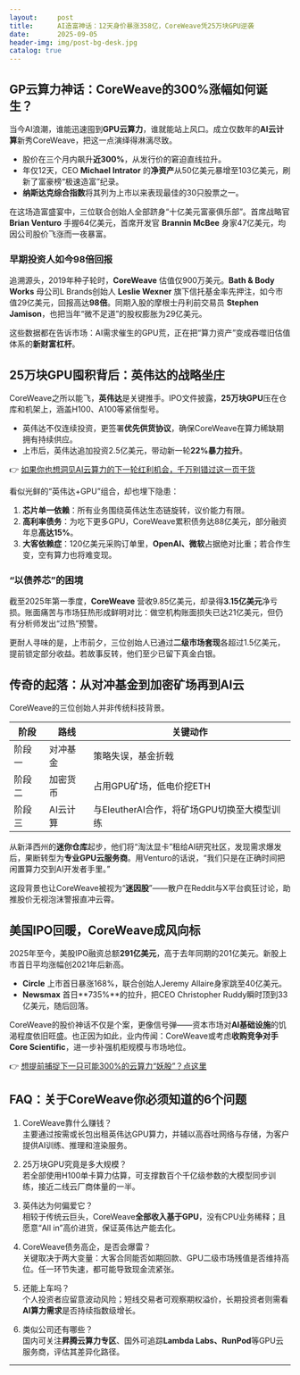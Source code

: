 ```yaml
---
layout:     post
title:      AI造富神话：12天身价暴涨358亿，CoreWeave凭25万块GPU逆袭
date:       2025-09-05
header-img: img/post-bg-desk.jpg
catalog: true
---
```


## GP云算力神话：CoreWeave的300%涨幅如何诞生？

当今AI浪潮，谁能迅速囤到**GPU云算力**，谁就能站上风口。成立仅数年的**AI云计算**新秀CoreWeave，把这一点演绎得淋漓尽致。  
- 股价在三个月内飙升**近300%**，从发行价的窘迫直线拉升。  
- 年仅12天，CEO **Michael Intrator** 的**净资产**从50亿美元暴增至103亿美元，刷新了富豪榜“极速造富”纪录。  
- **纳斯达克综合指数**将其列为上市以来表现最佳的30只股票之一。  

在这场造富盛宴中，三位联合创始人全部跻身“十亿美元富豪俱乐部”。首席战略官 **Brian Venturo** 手握64亿美元，首席开发官 **Brannin McBee** 身家47亿美元，均因公司股价飞涨而一夜暴富。

### 早期投资人如今98倍回报

追溯源头，2019年种子轮时，**CoreWeave** 估值仅900万美元。**Bath & Body Works** 母公司L Brands创始人 **Leslie Wexner** 旗下信托基金率先押注，如今市值29亿美元，回报高达**98倍**。同期入股的摩根士丹利前交易员 **Stephen Jamison**，也把当年“微不足道”的股权膨胀为29亿美元。

这些数据都在告诉市场：AI需求催生的GPU荒，正在把“算力资产”变成吞噬旧估值体系的**新财富杠杆**。

## 25万块GPU囤积背后：英伟达的战略坐庄

CoreWeave之所以能飞，**英伟达**是关键推手。IPO文件披露，**25万块GPU**压在仓库和机架上，涵盖H100、A100等紧俏型号。  
- 英伟达不仅连续投资，更签署**优先供货协议**，确保CoreWeave在算力稀缺期拥有持续供应。  
- 上市后，英伟达追加投资2.5亿美元，带动新一轮**22%暴力拉升**。  

👉 [如果你也想洞见AI云算力的下一轮红利机会，千万别错过这一页干货](https://okxdog.com/)  

看似光鲜的“英伟达+GPU”组合，却也埋下隐患：

1. **芯片单一依赖**：所有业务围绕英伟达生态链旋转，议价能力有限。  
2. **高利率债务**：为吃下更多GPU，CoreWeave累积债务达88亿美元，部分融资年息**高达15%**。  
3. **大客依赖症**：120亿美元采购订单里，**OpenAI、微软**占据绝对比重；若合作生变，空有算力也将难变现。  

### “以债养芯”的困境

截至2025年第一季度，**CoreWeave** 营收9.85亿美元，却录得**3.15亿美元**净亏损。账面痛苦与市场狂热形成鲜明对比：做空机构账面损失已达21亿美元，但仍有分析师发出“过热”预警。

更耐人寻味的是，上市前夕，三位创始人已通过**二级市场套现**各超过1.5亿美元，提前锁定部分收益。若故事反转，他们至少已留下真金白银。

## 传奇的起落：从对冲基金到加密矿场再到AI云

CoreWeave的三位创始人并非传统科技背景。

| 阶段 | 路线 | 关键动作 |
|---|---|---|
| 阶段一 | 对冲基金 | 策略失误，基金折戟 |
| 阶段二 | 加密货币 | 占用GPU矿场，低电价挖ETH |
| 阶段三 | AI云计算 | 与EleutherAI合作，将矿场GPU切换至大模型训练 |

从新泽西州的**迷你仓库**起步，他们将“淘汰显卡”租给AI研究社区，发现需求爆发后，果断转型为**专业GPU云服务商**。用Venturo的话说，“我们只是在正确时间把闲置算力交到AI开发者手里。”  

这段背景也让CoreWeave被视为“**迷因股**”——散户在Reddit与X平台疯狂讨论，助推股价无视泡沫警报直冲云霄。

## 美国IPO回暖，CoreWeave成风向标

2025年至今，美股IPO融资总额**291亿美元**，高于去年同期的201亿美元。新股上市首日平均涨幅创2021年后新高。  
- **Circle** 上市首日暴涨168%，联合创始人Jeremy Allaire身家跳至40亿美元。  
- **Newsmax** 首日**735%**的拉升，把CEO Christopher Ruddy瞬时顶到33亿美元，随后回落。  

CoreWeave的股价神话不仅是个案，更像信号弹——资本市场对**AI基础设施**的饥渴程度依旧旺盛。也正因为如此，业内传闻：CoreWeave或考虑**收购竞争对手 Core Scientific**，进一步补强机柜规模与市场地位。

👉 [想提前捕捉下一只可能300%的云算力“妖股”？点这里](https://okxdog.com/)  

## FAQ：关于CoreWeave你必须知道的6个问题

1. CoreWeave靠什么赚钱？  
   主要通过按需或长包出租英伟达GPU算力，并辅以高吞吐网络与存储，为客户提供AI训练、推理和渲染服务。

2. 25万块GPU究竟是多大规模？  
   若全部使用H100单卡算力估算，可支撑数百个千亿级参数的大模型同步训练，接近二线云厂商体量的一半。

3. 英伟达为何偏爱它？  
   相较于传统云巨头，CoreWeave**全部收入基于GPU**，没有CPU业务稀释；且愿意“All in”高价进货，保证英伟达产能去化。

4. CoreWeave债务高企，是否会爆雷？  
   关键取决于两大变量：大客合同能否如期回款、GPU二级市场残值是否维持高位。任一环节失速，都可能导致现金流紧张。

5. 还能上车吗？  
   个人投资者应留意波动风险；短线交易者可观察期权溢价，长期投资者则需看**AI算力需求**是否持续指数级增长。

6. 类似公司还有哪些？  
   国内可关注**昇腾云算力专区**、国外可追踪**Lambda Labs、RunPod**等GPU云服务商，评估其差异化路径。

---
